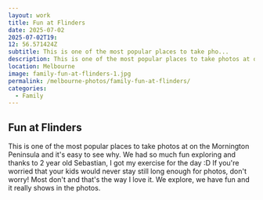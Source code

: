 ```yaml
---
layout: work
title: Fun at Flinders
date: 2025-07-02
2025-07-02T19:
12: 56.571424Z
subtitle: This is one of the most popular places to take pho...
description: This is one of the most popular places to take photos at on the Mornington Peninsula and it's easy to see why. We had so much fun exploring and thanks to 2 year old Sebastian, I got my exercise for the day :D
location: Melbourne
image: family-fun-at-flinders-1.jpg
permalink: /melbourne-photos/family-fun-at-flinders/
categories:
  - Family
---
```


## Fun at Flinders

This is one of the most popular places to take photos at on the Mornington Peninsula and it's easy to see why. We had so much fun exploring and thanks to 2 year old Sebastian, I got my exercise for the day :D If you're worried that your kids would never stay still long enough for photos, don't worry! Most don't and that's the way I love it. We explore, we have fun and it really shows in the photos.
